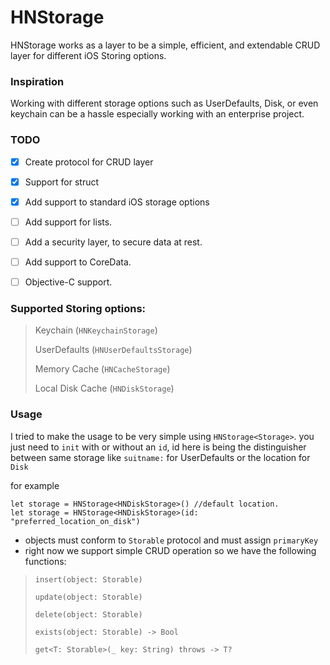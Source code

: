 # HNStorage
HNStorage works as a layer to be a simple, efficient, and extendable CRUD layer for different iOS Storing options.

### Inspiration
Working with different storage options such as UserDefaults, Disk, or even keychain can be a hassle especially working with an enterprise project.

### TODO
- [x] Create protocol for CRUD layer
- [x] Support for struct
- [x] Add support to standard iOS storage options
- [ ] Add support for lists.
- [ ] Add a security layer, to secure data at rest.
- [ ] Add support to CoreData.
- [ ] Objective-C support.


### Supported Storing options:
>  Keychain (`HNKeychainStorage`)
>
> UserDefaults (`HNUserDefaultsStorage`)
>
> Memory Cache (`HNCacheStorage`)
>
> Local Disk Cache (`HNDiskStorage`)

### Usage
I tried to make the usage to be very simple using `HNStorage<Storage>`.
you just need to `init` with or without an `id`, id here is being the distinguisher between same storage like `suitname:` for UserDefaults or the location for `Disk`

for example
```
let storage = HNStorage<HNDiskStorage>() //default location.
let storage = HNStorage<HNDiskStorage>(id: "preferred_location_on_disk")
```

- objects must conform to `Storable` protocol and must assign `primaryKey`
- right now we support simple CRUD operation so we have the following functions:

> `insert(object: Storable)`
>
> `update(object: Storable)`
>
> `delete(object: Storable)`
>
> `exists(object: Storable) -> Bool`
>
> `get<T: Storable>(_ key: String) throws -> T?`


